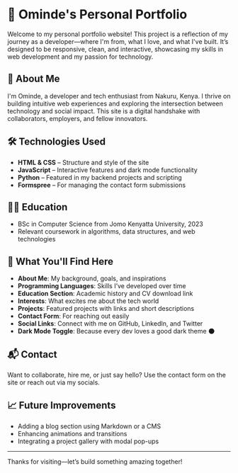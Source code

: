 # 🌟 Ominde's Personal Portfolio

Welcome to my personal portfolio website! This project is a reflection of my journey as a developer—where I'm from, what I love, and what I've built. It’s designed to be responsive, clean, and interactive, showcasing my skills in web development and my passion for technology.

## 🚀 About Me

I'm Ominde, a developer and tech enthusiast from Nakuru, Kenya. I thrive on building intuitive web experiences and exploring the intersection between technology and social impact. This site is a digital handshake with collaborators, employers, and fellow innovators.

## 🛠️ Technologies Used

- **HTML & CSS** – Structure and style of the site
- **JavaScript** – Interactive features and dark mode functionality
- **Python** – Featured in my backend projects and scripting
- **Formspree** – For managing the contact form submissions

## 🧑‍🎓 Education

- BSc in Computer Science from Jomo Kenyatta University, 2023
- Relevant coursework in algorithms, data structures, and web technologies

## 📂 What You'll Find Here

- **About Me**: My background, goals, and inspirations
- **Programming Languages**: Skills I’ve developed over time
- **Education Section**: Academic history and CV download link
- **Interests**: What excites me about the tech world
- **Projects**: Featured projects with links and short descriptions
- **Contact Form**: For reaching out easily
- **Social Links**: Connect with me on GitHub, LinkedIn, and Twitter
- **Dark Mode Toggle**: Because every dev loves a good dark theme 🌑

## 📬 Contact

Want to collaborate, hire me, or just say hello? Use the contact form on the site or reach out via my socials.

## 📈 Future Improvements

- Adding a blog section using Markdown or a CMS
- Enhancing animations and transitions
- Integrating a project gallery with modal pop-ups

---

Thanks for visiting—let’s build something amazing together!


